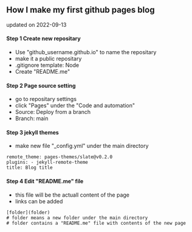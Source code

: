 ## How I make my first github pages blog

updated on 2022-09-13

#### Step 1 Create new repositary
- Use "github_username.github.io" to name the repositary
- make it a public repositary
- .gitignore template: Node
- Create "README.me"

#### Step 2 Page source setting
- go to repositary settings
- click "Pages" under the "Code and automation"
- Source: Deploy from a branch
- Branch: main

#### Step 3 jekyll themes
- make new file "_config.yml" under the main directory

```
remote_theme: pages-themes/slate@v0.2.0
plugins: - jekyll-remote-theme
title: Blog title
```

#### Step 4 Edit "README.me" file
- this file will be the actuall content of the page
- links can be added
```
[folder](folder)
# folder means a new folder under the main directory
# folder contains a "README.me" file with contents of the new page
```


